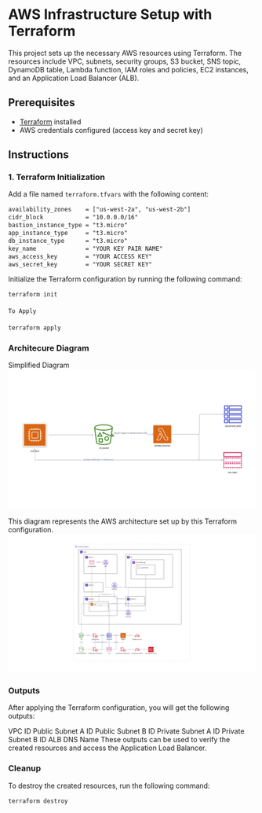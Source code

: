 # AWS Infrastructure Setup with Terraform

This project sets up the necessary AWS resources using Terraform. The resources include VPC, subnets, security groups, S3 bucket, SNS topic, DynamoDB table, Lambda function, IAM roles and policies, EC2 instances, and an Application Load Balancer (ALB).

## Prerequisites

- [Terraform](https://www.terraform.io/downloads.html) installed
- AWS credentials configured (access key and secret key)

## Instructions

### 1. Terraform Initialization
Add a file named `terraform.tfvars` with the following content:

```plaintext
availability_zones    = ["us-west-2a", "us-west-2b"]
cidr_block            = "10.0.0.0/16"
bastion_instance_type = "t3.micro"
app_instance_type     = "t3.micro"
db_instance_type      = "t3.micro"
key_name              = "YOUR KEY PAIR NAME"
aws_access_key        = "YOUR ACCESS KEY"
aws_secret_key        = "YOUR SECRET KEY"
```
Initialize the Terraform configuration by running the following command:

```sh
terraform init

To Apply 

terraform apply

```
### Architecure Diagram
Simplified Diagram
<img alt="Brainboard - AWS" src="./Brainboard - AWS Learning Simple.png">

This diagram represents the AWS architecture set up by this Terraform configuration.
<img alt="Brainboard - AWS" src="./Brainboard - AWS Learning.png">




### Outputs
After applying the Terraform configuration, you will get the following outputs:

VPC ID
Public Subnet A ID
Public Subnet B ID
Private Subnet A ID
Private Subnet B ID
ALB DNS Name
These outputs can be used to verify the created resources and access the Application Load Balancer.

### Cleanup
To destroy the created resources, run the following command:

``` sh
terraform destroy
```